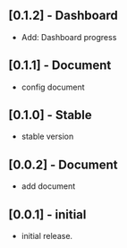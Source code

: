 ## [0.1.2] - Dashboard

* Add: Dashboard progress

## [0.1.1] - Document

* config document

## [0.1.0] - Stable

* stable version

## [0.0.2] - Document

* add document

## [0.0.1] - initial

* initial release.
